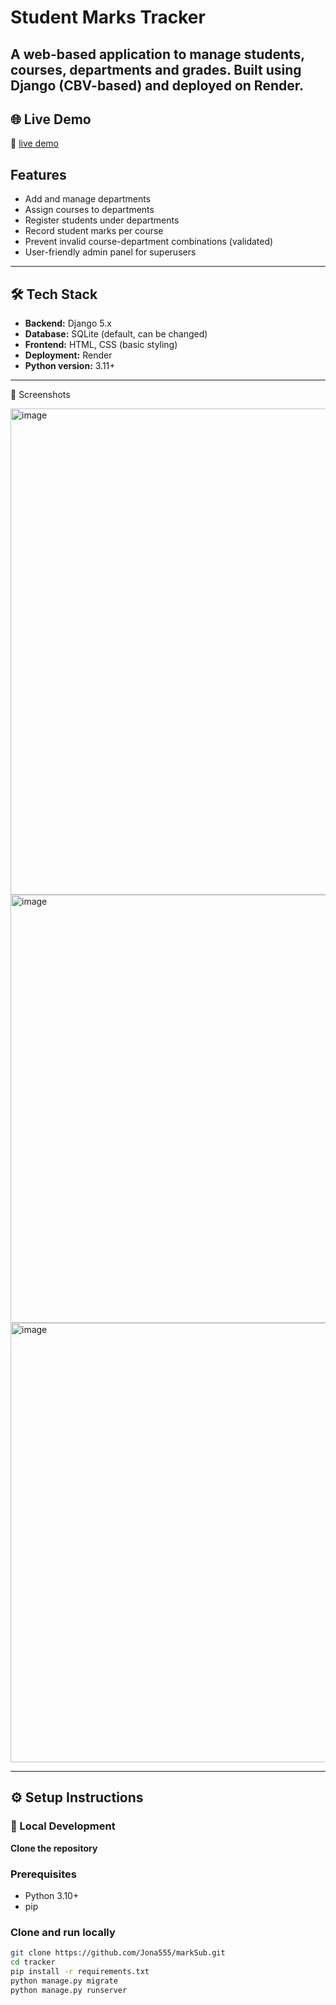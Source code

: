# Student Marks  Tracker

A web-based application to manage students, courses, departments and  grades. Built using Django (CBV-based) and deployed on Render.
---
## 🌐 Live Demo
🔗 [live demo](https://marksub.onrender.com/)

##  Features

- Add and manage departments
- Assign courses to departments
- Register students under departments
- Record student marks per course
- Prevent invalid course-department combinations (validated)
- User-friendly admin panel for superusers

---

## 🛠 Tech Stack

- **Backend:** Django 5.x
- **Database:** SQLite (default, can be changed)
- **Frontend:** HTML, CSS (basic styling)
- **Deployment:** Render
- **Python version:** 3.11+

---
📸 Screenshots

<img width="1829" height="778" alt="image" src="https://github.com/user-attachments/assets/ca18ca4e-a0ee-43c7-8a8c-16c0b2361d56" />
<img width="1655" height="685" alt="image" src="https://github.com/user-attachments/assets/05a47e4f-0589-4c99-9f13-fca8244c5c83" />
<img width="1758" height="703" alt="image" src="https://github.com/user-attachments/assets/a72aaaf9-c5fe-4a9d-a9ba-083fdadfd820" />


---

## ⚙️ Setup Instructions

### 🔧 Local Development

 **Clone the repository**


### Prerequisites

- Python 3.10+
- pip

### Clone and run locally

```bash
git clone https://github.com/Jona555/markSub.git
cd tracker
pip install -r requirements.txt
python manage.py migrate
python manage.py runserver
```
